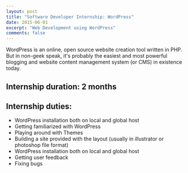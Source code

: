 ```yaml
---
layout: post
title: "Software Developer Internship: WordPress"
date: 2015-06-01
excerpt: "Web Development using WordPress"
comments: false
---
```


WordPress is an online, open source website creation tool written in PHP. But in non-geek speak, it's probably the easiest and most powerful blogging and website content management system (or CMS) in existence today.

## Internship duration: 2 months

## Internship duties:

* WordPress installation both on local and global host
* Getting familiarized with WordPress
* Playing around with Themes
* Building a site provided with the layout (usually in illustrator or photoshop file format)
* WordPress installation both on local and global host
* Getting user feedback 
* Fixing bugs
